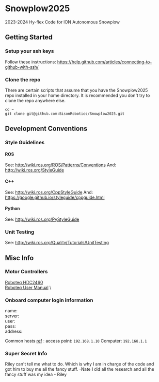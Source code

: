 # Snowplow2025
2023-2024 Hy-flex Code for ION Autonomous Snowplow

## Getting Started

### Setup your ssh keys
Follow these instructions: https://help.github.com/articles/connecting-to-github-with-ssh/

### Clone the repo
There are certain scripts that assume that you have the Snowplow2025 repo installed in your home directory. It is recommended you don't try to clone the repo anywhere else.
```
cd ~
git clone git@github.com:BisonRobotics/Snowplow2025.git
```
## Development Conventions

### Style Guidelines

#### ROS
See: http://wiki.ros.org/ROS/Patterns/Conventions
And: http://wiki.ros.org/StyleGuide

#### C++
See: http://wiki.ros.org/CppStyleGuide
And: https://google.github.io/styleguide/cppguide.html

#### Python
See: http://wiki.ros.org/PyStyleGuide

### Unit Testing
See: http://wiki.ros.org/Quality/Tutorials/UnitTesting

## Misc Info

### Motor Controllers
[Roboteq HDC2460](https://www.roboteq.com/products/products-brushed-dc-motor-controllers/hdc2450-259-detail) \
[Roboteq User Manual](https://www.roboteq.com/docman-list/motor-controllers-documents-and-files/documentation/user-manual/272-roboteq-controllers-user-manual-v21/file) \

### Onboard computer login information

name: \
server: \
user: \
pass: \
address:

Common hosts [ref](https://docs.google.com/document/d/1SIL_rD9zDHXBfXHYZ7J_V_AXUjoopJnW3r_VlywnoGs/edit?usp=sharing) :
access point: `192.168.1.10`
Computer: `192.168.1.1`

### Super Secret Info
Riley can't tell me what to do. Which is why I am in charge of the code and got him to buy me all the fancy stuff. -Nate
I did all the research and all the fancy stuff was my idea - Riley
